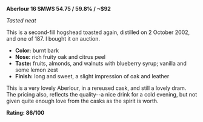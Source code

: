 **Aberlour 16 SMWS 54.75 / 59.8% / ~$92**

*Tasted neat*

This is a second-fill hogshead toasted again, distilled on 2 October 2002, and one of 187.  I bought it on auction.

* **Color:** burnt bark
* **Nose:** rich fruity oak and citrus peel
* **Taste:** fruits, almonds, and walnuts with blueberry syrup; vanilla and some lemon zest
* **Finish:** long and sweet, a slight impression of oak and leather

This is a very lovely Aberlour, in a rereused cask, and still a lovely dram.  The pricing also, reflects the quality--a nice drink for a cold evening, but not given quite enough love from the casks as the spirit is worth.

**Rating: 86/100**